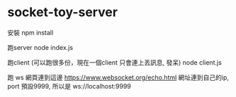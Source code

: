 # socket-toy-server

安裝
npm install

跑server
node index.js

跑client (可以跑很多份，現在一個client 只會連上丟訊息, 發呆)
node client.js

跑 ws
網頁連到這邊 https://www.websocket.org/echo.html
網址連到自己的ip, port 預設9999, 所以是 ws://localhost:9999
